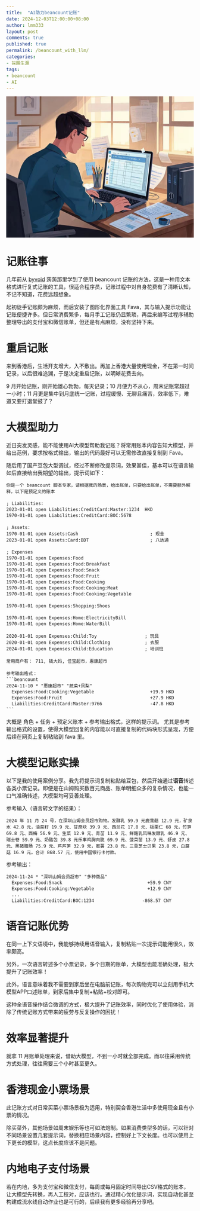 ```yaml
---
title:  "AI助力beancount记账"
date: 2024-12-03T12:00:00+08:00
author: lmm333
layout: post
comments: true
published: true
permalink: /beancount_with_llm/
categories:
- 挨踢生涯
tags:
- beancount
- AI
---
```

![head_img.jpeg](../images/2024-12-03-beancount_with_llm/head_img.jpeg)

# 记账往事
几年前从 [byvoid](https://byvoid.com/zht/blog/beancount-bookkeeping-1/) 蒟蒟那里学到了使用 beancount 记账的方法，这是一种用文本格式进行复式记账的工具，很适合程序员，记账过程中对自身花费有了清晰认知，不记不知道，花费远超想象。
<!--more-->
起初徒手记账颇为麻烦，而后安装了图形化界面工具 Fava，其与输入提示功能让记账便捷许多。但日常消费繁多，每月手工记账仍显繁琐，再后来编写过程序辅助整理导出的支付宝和微信账单，但还是有点麻烦，没有坚持下来。

# 重启记账
来到香港后，生活开支增大，入不敷出。再加上香港大量使用现金，不在第一时间记录，以后很难追溯，于是决定重启记账，以明晰花费去向。

9 月开始记账，刚开始雄心勃勃，每天记录；10 月便力不从心，周末记账常超过一小时；11 月更是集中到月底统一记账，过程缓慢、无聊且痛苦，效率低下，难道又要打退堂鼓了？

# 大模型助力
近日突发灵感，能不能使用AI大模型帮助我记账？将常用账本内容告知大模型，并给出范例，要求按格式输出，输出的代码最好可以无需修改直接复制到 Fava。

随后用了国产豆包大型调试，经过不断修改提示词，效果甚佳，基本可以在语言输如后直接给出我期望的输出，提示词如下：

~~~
你是一个 beancount 脚本专家，请根据我的场景，给出账单，只要给出账单，不需要额外解释，以下是预定义的账本

; Liabilities:
2023-01-01 open Liabilities:CreditCard:Master:1234  HKD 
1970-01-01 open Liabilities:CreditCard:BOC:5678

; Assets:
1970-01-01 open Assets:Cash                           ; 现金
2023-01-01 open Assets:Card:BDT                       ; 八达通

; Expenses
1970-01-01 open Expenses:Food
1970-01-01 open Expenses:Food:Breakfast
1970-01-01 open Expenses:Food:Snack
1970-01-01 open Expenses:Food:Fruit
1970-01-01 open Expenses:Food:Cooking
1970-01-01 open Expenses:Food:Cooking:Meat
1970-01-01 open Expenses:Food:Cooking:Vegetable

1970-01-01 open Expenses:Shopping:Shoes

1970-01-01 open Expenses:Home:ElectricityBill
1970-01-01 open Expenses:Home:WaterBill

2020-01-01 open Expenses:Child:Toy                  ; 玩具
2020-01-01 open Expenses:Child:Clothing             ; 衣服
2024-01-01 open Expenses:Child:Education            ; 培训班

常用商户有： 711, 钱大妈, 佳宝超市，惠康超市

参考输出格式：
```beancount
2024-11-10 * "惠康超市" "蔬菜+凤梨"
  Expenses:Food:Cooking:Vegetable                     +19.9 HKD
  Expenses:Food:Fruit                                 +27.9 HKD
  Liabilities:CreditCard:Master:9766                  -47.8 HKD
```
~~~

大概是 角色 + 任务 + 预定义账本 + 参考输出格式，这样的提示词。 尤其是参考输出格式的设置，使得大模型回复的内容能以可直接复制的代码块形式呈现，方便后续在网页上复制粘贴到 fava 里。

# 大模型记账实操
以下是我的使用案例分享。我先将提示词复制粘贴给豆包，然后开始通过**语音**转述各类小票记录。即便是在山姆购买数百元商品、账单明细众多的复杂情况，也能一口气准确转述，大模型均可妥善处理。

参考输入（语言转文字的结果）：
```
2024 年 11 月 24 号，在深圳山姆会员超市购物。发酵乳 59.9 元鹿茸菇 12.9 元，矿泉水 42.8 元，油菜籽 19.9 元、甘蔗块 39.9 元、西兰花 17.8 元、板栗仁 68 元，竹笋 69.8 元、西梅 56.9 元、生菜 12.9 元、青苗 11.9 元、鲜酪乳风味发酵乳 46.9 元、瑞士卷 59.9 元、奶酪包 39.8 元乐事鸡胸肉脆 69.9 元、菠菜苗 13.9 元、虾皮 27.8 元、黑猪腊肠 75.9 元、芦芦笋 32.9 元，蜜薯 23.8 元，三重芝士贝果 23.8 元，白蘑菇 16.9 元。合计 868.57 元，使用中国银行卡付款。
```
参考输出：
```beancount
2024-11-24 * "深圳山姆会员超市" "多种商品"
  Expenses:Food:Snack                                +59.9 CNY
  Expenses:Food:Cooking:Vegetable                    +12.9 CNY
  ...
  Liabilities:CreditCard:BOC:1234                  -868.57 CNY
```

# 语音记账优势
在同一上下文语境中，我能够持续用语音输入，复制粘贴一次提示词能用很久，效率颇高。

另外，一次语言转述多个小票记录，多个日期的账单，大模型也能准确处理，极大提升了记账效率！

此外，语言意味着我不需要到家后坐在电脑前记账，每次购物完可以立刻用手机大模型APP口述账单，到家后集中复制+粘贴+校对即可。

这种全语音操作结合微调的方式，极大提升了记账效率，同时优化了使用体验，消除了传统记账方式带来的疲劳与反复操作的困扰！

# 效率显著提升
就拿 11 月账单处理来说，借助大模型，不到一小时就全部完成。而以往采用传统方式处理，往往需要三个小时甚至更久。 

# 香港现金小票场景
此记账方式对日常买菜小票场景极为适用，特别契合香港生活中多使用现金且有小票的情况。

除买菜外，其他场景如周末娱乐等也可如法炮制。如果消费类型多的话，可以针对不同场景设置几套提示词，替换相应场景内容，控制好上下文长度。也可以使用上下更长的模型，这点长度应该不是问题。

# 内地电子支付场景
若在内地，多为支付宝和微信支付，每周或每月固定时间导出CSV格式的账本，让大模型先转换，再人工校对，应该也行。通过精心优化提示词，实现自动化甚至构建成流水线自动作业也是可行的，后续我有更多经验再分享吧。 